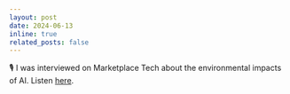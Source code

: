 ```yaml
---
layout: post
date: 2024-06-13
inline: true
related_posts: false
---
```


🎙️ I was interviewed on Marketplace Tech about the environmental impacts of AI. Listen [here](https://www.marketplace.org/shows/marketplace-tech/greater-newer-ai-models-come-with-environmental-impacts/).